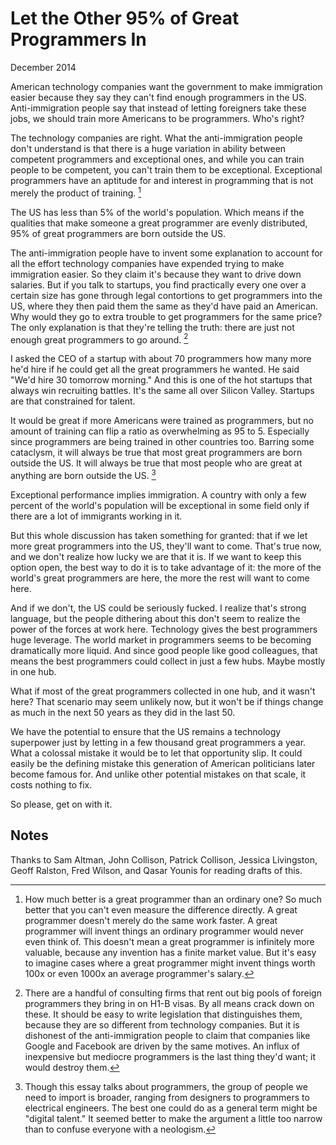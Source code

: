 # Let the Other 95% of Great Programmers In

December 2014

American technology companies want the government to make immigration easier because they say they can't find enough programmers in the US. Anti-immigration people say that instead of letting foreigners take these jobs, we should train more Americans to be programmers. Who's right?

The technology companies are right. What the anti-immigration people don't understand is that there is a huge variation in ability between competent programmers and exceptional ones, and while you can train people to be competent, you can't train them to be exceptional. Exceptional programmers have an aptitude for and interest in programming that is not merely the product of training. [^1]

The US has less than 5% of the world's population. Which means if the qualities that make someone a great programmer are evenly distributed, 95% of great programmers are born outside the US.

The anti-immigration people have to invent some explanation to account for all the effort technology companies have expended trying to make immigration easier. So they claim it's because they want to drive down salaries. But if you talk to startups, you find practically every one over a certain size has gone through legal contortions to get programmers into the US, where they then paid them the same as they'd have paid an American. Why would they go to extra trouble to get programmers for the same price? The only explanation is that they're telling the truth: there are just not enough great programmers to go around. [^2]

I asked the CEO of a startup with about 70 programmers how many more he'd hire if he could get all the great programmers he wanted. He said "We'd hire 30 tomorrow morning." And this is one of the hot startups that always win recruiting battles. It's the same all over Silicon Valley. Startups are that constrained for talent.

It would be great if more Americans were trained as programmers, but no amount of training can flip a ratio as overwhelming as 95 to 5. Especially since programmers are being trained in other countries too. Barring some cataclysm, it will always be true that most great programmers are born outside the US. It will always be true that most people who are great at anything are born outside the US. [^3]

Exceptional performance implies immigration. A country with only a few percent of the world's population will be exceptional in some field only if there are a lot of immigrants working in it.

But this whole discussion has taken something for granted: that if we let more great programmers into the US, they'll want to come. That's true now, and we don't realize how lucky we are that it is. If we want to keep this option open, the best way to do it is to take advantage of it: the more of the world's great programmers are here, the more the rest will want to come here.

And if we don't, the US could be seriously fucked. I realize that's strong language, but the people dithering about this don't seem to realize the power of the forces at work here. Technology gives the best programmers huge leverage. The world market in programmers seems to be becoming dramatically more liquid. And since good people like good colleagues, that means the best programmers could collect in just a few hubs. Maybe mostly in one hub.

What if most of the great programmers collected in one hub, and it wasn't here? That scenario may seem unlikely now, but it won't be if things change as much in the next 50 years as they did in the last 50.

We have the potential to ensure that the US remains a technology superpower just by letting in a few thousand great programmers a year. What a colossal mistake it would be to let that opportunity slip. It could easily be the defining mistake this generation of American politicians later become famous for. And unlike other potential mistakes on that scale, it costs nothing to fix.

So please, get on with it.

## Notes

[^1]: How much better is a great programmer than an ordinary one? So much better that you can't even measure the difference directly. A great programmer doesn't merely do the same work faster. A great programmer will invent things an ordinary programmer would never even think of. This doesn't mean a great programmer is infinitely more valuable, because any invention has a finite market value. But it's easy to imagine cases where a great programmer might invent things worth 100x or even 1000x an average programmer's salary.

[^2]: There are a handful of consulting firms that rent out big pools of foreign programmers they bring in on H1-B visas. By all means crack down on these. It should be easy to write legislation that distinguishes them, because they are so different from technology companies. But it is dishonest of the anti-immigration people to claim that companies like Google and Facebook are driven by the same motives. An influx of inexpensive but mediocre programmers is the last thing they'd want; it would destroy them.

[^3]: Though this essay talks about programmers, the group of people we need to import is broader, ranging from designers to programmers to electrical engineers. The best one could do as a general term might be "digital talent." It seemed better to make the argument a little too narrow than to confuse everyone with a neologism.

Thanks to Sam Altman, John Collison, Patrick Collison, Jessica Livingston, Geoff Ralston, Fred Wilson, and Qasar Younis for reading drafts of this.